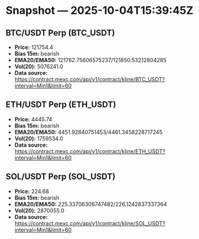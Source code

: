 # Snapshot — 2025-10-04T15:39:45Z

## BTC/USDT Perp (BTC_USDT)
- **Price:** 121754.4
- **Bias 15m:** bearish
- **EMA20/EMA50:** 121762.75606575237/121850.53212804285
- **Vol(20):** 5076241.0
- **Data source:** https://contract.mexc.com/api/v1/contract/kline/BTC_USDT?interval=Min1&limit=60

## ETH/USDT Perp (ETH_USDT)
- **Price:** 4445.74
- **Bias 15m:** bearish
- **EMA20/EMA50:** 4451.92840751453/4461.3458228717245
- **Vol(20):** 1759534.0
- **Data source:** https://contract.mexc.com/api/v1/contract/kline/ETH_USDT?interval=Min1&limit=60

## SOL/USDT Perp (SOL_USDT)
- **Price:** 224.68
- **Bias 15m:** bearish
- **EMA20/EMA50:** 225.33706306747482/226.1242837337364
- **Vol(20):** 2870055.0
- **Data source:** https://contract.mexc.com/api/v1/contract/kline/SOL_USDT?interval=Min1&limit=60
